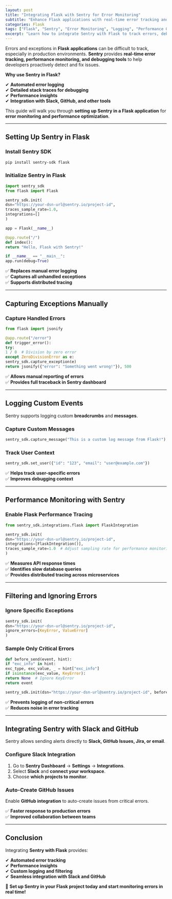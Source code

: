 ```yaml
---
layout: post
title: "Integrating Flask with Sentry for Error Monitoring"
subtitle: "Enhance Flask applications with real-time error tracking and performance monitoring using Sentry"
categories: Flask
tags: ["Flask", "Sentry", "Error Monitoring", "Logging", "Performance Optimization"]
excerpt: "Learn how to integrate Sentry with Flask to track errors, debug issues, and optimize application performance in real time."
---
```

Errors and exceptions in **Flask applications** can be difficult to track, especially in production environments. **Sentry** provides **real-time error tracking, performance monitoring, and debugging tools** to help developers proactively detect and fix issues.

**Why use Sentry in Flask?**

✔ **Automated error logging**  
✔ **Detailed stack traces for debugging**  
✔ **Performance insights**  
✔ **Integration with Slack, GitHub, and other tools**

This guide will walk you through **setting up Sentry in a Flask application** for **error monitoring and performance optimization**.

---

## Setting Up Sentry in Flask

### Install Sentry SDK

```bash
pip install sentry-sdk flask
```

### Initialize Sentry in Flask

```python
import sentry_sdk
from flask import Flask

sentry_sdk.init(
dsn="https://your-dsn-url@sentry.io/project-id",
traces_sample_rate=1.0,
integrations=[]
)

app = Flask(__name__)

@app.route("/")
def index():
return "Hello, Flask with Sentry!"

if __name__ == "__main__":
app.run(debug=True)
```

✅ **Replaces manual error logging**  
✅ **Captures all unhandled exceptions**  
✅ **Supports distributed tracing**

---

## Capturing Exceptions Manually

### Capture Handled Errors

```python
from flask import jsonify

@app.route("/error")
def trigger_error():
try:
1 / 0  # Division by zero error
except ZeroDivisionError as e:
sentry_sdk.capture_exception(e)
return jsonify({"error": "Something went wrong!"}), 500
```

✅ **Allows manual reporting of errors**  
✅ **Provides full traceback in Sentry dashboard**

---

## Logging Custom Events

Sentry supports logging custom **breadcrumbs** and **messages**.

### Capture Custom Messages

```python
sentry_sdk.capture_message("This is a custom log message from Flask!")
```

### Track User Context

```python
sentry_sdk.set_user({"id": "123", "email": "user@example.com"})
```

✅ **Helps track user-specific errors**  
✅ **Improves debugging context**

---

## Performance Monitoring with Sentry

### Enable Flask Performance Tracing

```python
from sentry_sdk.integrations.flask import FlaskIntegration

sentry_sdk.init(
dsn="https://your-dsn-url@sentry.io/project-id",
integrations=[FlaskIntegration()],
traces_sample_rate=1.0  # Adjust sampling rate for performance monitoring
)
```

✅ **Measures API response times**  
✅ **Identifies slow database queries**  
✅ **Provides distributed tracing across microservices**

---

## Filtering and Ignoring Errors

### Ignore Specific Exceptions

```python
sentry_sdk.init(
dsn="https://your-dsn-url@sentry.io/project-id",
ignore_errors=[KeyError, ValueError]
)
```

### Sample Only Critical Errors

```python
def before_send(event, hint):
if "exc_info" in hint:
exc_type, exc_value, _ = hint["exc_info"]
if isinstance(exc_value, KeyError):  
return None  # Ignore KeyError
return event

sentry_sdk.init(dsn="https://your-dsn-url@sentry.io/project-id", before_send=before_send)
```

✅ **Prevents logging of non-critical errors**  
✅ **Reduces noise in error tracking**

---

## Integrating Sentry with Slack and GitHub

Sentry allows sending alerts directly to **Slack, GitHub Issues, Jira, or email**.

### Configure Slack Integration

1. Go to **Sentry Dashboard** → **Settings** → **Integrations**.
2. Select **Slack** and **connect your workspace**.
3. Choose **which projects to monitor**.

### Auto-Create GitHub Issues

Enable **GitHub integration** to auto-create issues from critical errors.

✅ **Faster response to production errors**  
✅ **Improved collaboration between teams**

---

## Conclusion

Integrating **Sentry with Flask** provides:

✔ **Automated error tracking**  
✔ **Performance insights**  
✔ **Custom logging and filtering**  
✔ **Seamless integration with Slack and GitHub**

🚀 **Set up Sentry in your Flask project today and start monitoring errors in real time!**  
